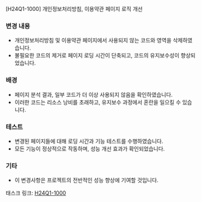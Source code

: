[H24Q1-1000] 개인정보처리방침, 이용약관 페이지 로직 개선

### 변경 내용
- 개인정보처리방침 및 이용약관 페이지에서 사용되지 않는 코드와 영역을 삭제하였습니다.
- 불필요한 코드의 제거로 페이지 로딩 시간이 단축되고, 코드의 유지보수성이 향상되었습니다.

### 배경
- 페이지 분석 결과, 일부 코드가 더 이상 사용되지 않음을 확인하였습니다.
- 이러한 코드는 리소스 낭비를 초래하고, 유지보수 과정에서 혼란을 일으킬 수 있습니다.

### 테스트
- 변경된 페이지들에 대해 로딩 시간과 기능 테스트를 수행하였습니다.
- 모든 기능이 정상적으로 작동하며, 성능 개선 효과가 확인되었습니다.

### 기타
- 이 변경사항은 프로젝트의 전반적인 성능 향상에 기여할 것입니다.

태스크 링크: [H24Q1-1000](#)

